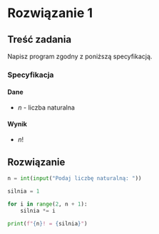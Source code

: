# Rozwiązanie 1

## Treść zadania

Napisz program zgodny z poniższą specyfikacją.

### Specyfikacja

#### Dane

* $n$ - liczba naturalna

#### Wynik

* $n!$ 

## Rozwiązanie

```python
n = int(input("Podaj liczbę naturalną: "))

silnia = 1

for i in range(2, n + 1):
    silnia *= i

print(f"{n}! = {silnia}")
```
